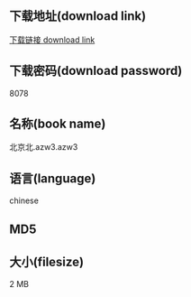 ## 下载地址(download link)
[下载链接 download link](https://tutu365.netlify.app/?s=%E5%8C%97%E4%BA%AC%E5%8C%97.azw3)

## 下载密码(download password)
8078

## 名称(book name)
北京北.azw3.azw3

## 语言(language)
chinese

## MD5


## 大小(filesize)
2 MB
